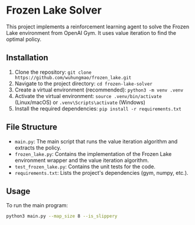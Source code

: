 # Frozen Lake Solver

This project implements a reinforcement learning agent to solve the Frozen Lake environment from OpenAI Gym.  It uses value iteration to find the optimal policy.

## Installation

1.  Clone the repository: `git clone https://github.com/wuhungmao/frozen_lake.git`
2.  Navigate to the project directory: `cd frozen-lake-solver`
3.  Create a virtual environment (recommended): `python3 -m venv .venv`
4.  Activate the virtual environment: `source .venv/bin/activate` (Linux/macOS) or `.venv\Scripts\activate` (Windows)
5.  Install the required dependencies: `pip install -r requirements.txt`

## File Structure

*   `main.py`: The main script that runs the value iteration algorithm and extracts the policy.
*   `frozen_lake.py`: Contains the implementation of the Frozen Lake environment wrapper and the value iteration algorithm.
*   `test_frozen_lake.py`: Contains the unit tests for the code.
*   `requirements.txt`: Lists the project's dependencies (gym, numpy, etc.).

## Usage

To run the main program:

```bash
python3 main.py --map_size 8 --is_slippery